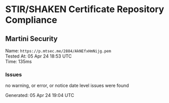 # STIR/SHAKEN Certificate Repository Compliance

## Martini Security

Name: `https://p.mtsec.me/2884/AkNEfxHmNijg.pem`\
Tested At: 05 Apr 24 18:53 UTC\
Time: 135ms

### Issues

no warning, or error, or notice date level issues were found

Generated: 05 Apr 24 19:04 UTC